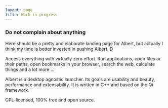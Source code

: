 ```yaml
---
layout: page
title: Work in progress
---
```


### Do not complain about anything

Here should be a pretty and elaborate landing page for Albert, but actually I think my time is better invested in pushing Albert :D

Access everything with virtually zero effort. Run applications, open files or their paths, open bookmarks in your browser, search the web, calculate things and a lot more ...

Albert is a desktop agnostic launcher. Its goals are usability and beauty, performance and extensability. It is written in C++ and based on the Qt framework.

GPL-licensed, 100% free and open source.
